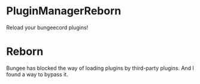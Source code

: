 # PluginManagerReborn
Reload your bungeecord plugins!

# Reborn
Bungee has blocked the way of loading plugins by third-party plugins. And I found a way to bypass it.
